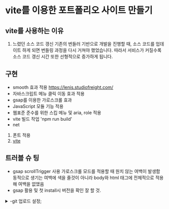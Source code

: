 # vite를 이용한 포트폴리오 사이트 만들기

## vite를 사용하는 이유

1.  느렸던 소스 코드 갱신
    기존의 번들러 기반으로 개발을 진행할 때, 소스 코드를 업데이트 하게 되면 번들링 과정을 다시 거쳐야 했었습니다. 따라서 서비스가 커질수록 소스 코드 갱신 시간 또한 선형적으로 증가하게 됩니다.

## 구현

-   smooth 효과 적용 https://lenis.studiofreight.com/
-   자바스크립트 메뉴 클릭 이동 효과 적용
-   gsap를 이용한 가로스크롤 효과
-   JavaScript 모듈 기능 적용
-   웹표준 준수를 위한 스킵 메뉴 및 aria, role 적용
-   vite 빌드 작업 'npm run build'
-   net

1. 폰트 적용
1. [vite](https://ko.vitejs.dev/guide/)

## 트러블 슈 팅

-   gsap scrollTrigger 사용 가로스크롤 모드를 적용할 때 원치 않는 여백이 발생함
    동적으로 생기는 여백에 색을 줄것이 아니라 body와 html 태그에 전체적으로 적용해 여백을 없앴음
-   gsap 활용 및 첫 install시 버전을 확인 잘 할 것.
<details>
<summary>-git 업로드 설정;</summary>
-   error: failed to push some refs to 'origin'
-   초기 설정시 origin main을 사용하는 방법은 잘못되었음
<details>
